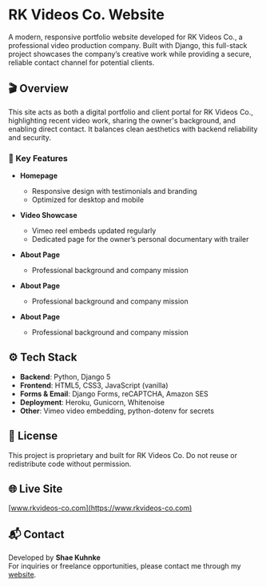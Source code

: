 # RK Videos Co. Website

A modern, responsive portfolio website developed for RK Videos Co., a professional video production company. Built with Django, this full-stack project showcases the company’s creative work while providing a secure, reliable contact channel for potential clients.

## 🎬 Overview

This site acts as both a digital portfolio and client portal for RK Videos Co., highlighting recent video work, sharing the owner's background, and enabling direct contact. It balances clean aesthetics with backend reliability and security.

### 🌟 Key Features

- **Homepage**
  - Responsive design with testimonials and branding
  - Optimized for desktop and mobile
 
- **Video Showcase**
  - Vimeo reel embeds updated regularly
  - Dedicated page for the owner’s personal documentary with trailer

- **About Page**
  - Professional background and company mission

- **About Page**
  - Professional background and company mission
 
- **About Page**
  - Professional background and company mission

## ⚙️ Tech Stack

- **Backend**: Python, Django 5
- **Frontend**: HTML5, CSS3, JavaScript (vanilla)
- **Forms & Email**: Django Forms, reCAPTCHA, Amazon SES
- **Deployment**: Heroku, Gunicorn, Whitenoise
- **Other**: Vimeo video embedding, python-dotenv for secrets

## 📄 License

This project is proprietary and built for RK Videos Co. Do not reuse or redistribute code without permission.

## 🌐 Live Site

[www.rkvideos-co.com](https://www.rkvideos-co.com)

## 📬 Contact

Developed by **Shae Kuhnke**  
For inquiries or freelance opportunities, please contact me through my [website](https://www.shaekuhnke.com).
